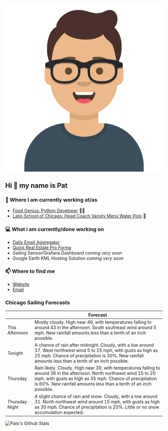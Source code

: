 [![Social banner for p-j-falconer](https://raw.githubusercontent.com/P-J-FALCONER/P-J-FALCONER/master/assets/avataaars.svg)](https://patfalconer.com/)
## Hi :wave: my name is Pat

### 💼 Where I am currently working at/as
- [Food Genius: Python Developer](https://getfoodgenius.com/) 🍔🐍
- [Latin School of Chicago: Head Coach Varisty Mens Water Polo](https://www.latinschool.org/) 🤽


### 💻 What i am currently/done working on
 - [Daily Email Aggregator](https://github.com/P-J-FALCONER/dott_daily_mail)
 - [Quick Real Estate Pro Forma](https://github.com/P-J-FALCONER/henry)
 - Sailing Sensor/Grafana Dashboard *coming very soon*
 - Google Earth KML Hosting Solution *coming very soon*

### 📫 Where to find me
 - [Website](https://patfalconer.com/)
 - [Email](mailto:patrick.j.falconer@gmail.com)


### Chicago Sailing Forecasts
|   | Forecast  |
|---|---|
| This Afternoon | Mostly cloudy. High near 46, with temperatures falling to around 43 in the afternoon. South southeast wind around 5 mph. New rainfall amounts less than a tenth of an inch possible. |
| Tonight | A chance of rain after midnight. Cloudy, with a low around 37. West northwest wind 5 to 15 mph, with gusts as high as 25 mph. Chance of precipitation is 30%. New rainfall amounts less than a tenth of an inch possible. |
| Thursday | Rain likely. Cloudy. High near 39, with temperatures falling to around 36 in the afternoon. North northwest wind 15 to 20 mph, with gusts as high as 35 mph. Chance of precipitation is 60%. New rainfall amounts less than a tenth of an inch possible. |
| Thursday Night | A slight chance of rain and snow. Cloudy, with a low around 31. North northwest wind around 15 mph, with gusts as high as 30 mph. Chance of precipitation is 20%. Little or no snow accumulation expected. |

![Pats's Github Stats](https://github-readme-stats.vercel.app/api?username=p-j-falconer&show_icons=true&theme=radical)
